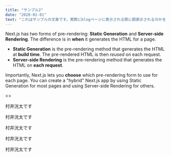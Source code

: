 ```yaml
---
title: "サンプル2"
date: "2020-01-01"
text: "これはサンプルの文章です。実際にblogページに表示される際に銅表示されるのかを検証するためのものです。"
---
```


Next.js has two forms of pre-rendering: **Static Generation** and **Server-side Rendering**. The difference is in **when** it generates the HTML for a page.

- **Static Generation** is the pre-rendering method that generates the HTML at **build time**. The pre-rendered HTML is then _reused_ on each request.
- **Server-side Rendering** is the pre-rendering method that generates the HTML on **each request**.

Importantly, Next.js lets you **choose** which pre-rendering form to use for each page. You can create a "hybrid" Next.js app by using Static Generation for most pages and using Server-side Rendering for others.

<>

<p>村井洸太です</p>
<p>村井洸太です</p>
<p>村井洸太です</p>
<p>村井洸太です</p>
<p>村井洸太です</p>
</>
